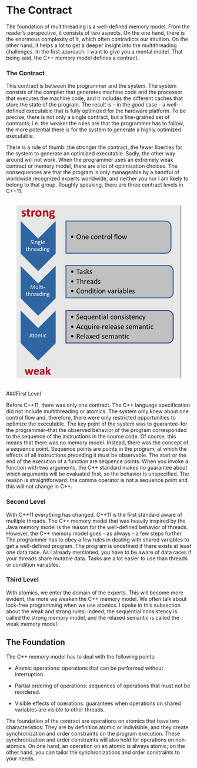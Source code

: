# The Contract

The foundation of multithreading is a well-defined memory model. From the reader’s perspective, it consists of two aspects. On the one hand, there is the enormous complexity of it, which often contradicts our intuition. On the other hand, it helps a lot to get a deeper insight into the multithreading challenges. In the first approach, I want to give you a mental model. That being said, the C++ memory model defines a contract.

### The Contract

This contract is between the programmer and the system. The system consists of the compiler that generates machine code and the processor that executes the machine code, and it includes the different caches that store the state of the program. The result is - in the good case - a well-defined executable that is fully optimized for the hardware platform. To be precise, there is not only a single contract, but a fine-grained set of contracts; i.e. the weaker the rules are that the programmer has to follow, the more potential there is for the system to generate a highly optimized executable.

There is a rule of thumb: the stronger the contract, the fewer liberties for the system to generate an optimized executable. Sadly, the other way around will not work. When the programmer uses an extremely weak contract or memory model, there are a lot of optimization choices. The consequences are that the program is only manageable by a handful of worldwide recognized experts worldwide, and neither you nor I am likely to belong to that group. Roughly speaking, there are three contract levels in C++11.

<br>
<div align="center">
	<img src="../img/contract.png" alt="contract">
</div>
<br>

###First Level

Before C++11, there was only one contract. The C++ language specification did not include multithreading or atomics. The system only knew about one control flow and, therefore, there were only restricted opportunities to optimize the executable. The key point of the system was to guarantee–for the programmer–that the observed behavior of the program corresponded to the sequence of the instructions in the source code. Of course, this means that there was no memory model. Instead, there was the concept of a sequence point. Sequence points are points in the program, at which the effects of all instructions preceding it must be observable. The start or the end of the execution of a function are sequence points. When you invoke a function with two arguments, the C++ standard makes no guarantee about which arguments will be evaluated first, so the behavior is unspecified. The reason is straightforward: the comma operator is not a sequence point and this will not change in C++.

### Second Level

With C++11 everything has changed. C++11 is the first standard aware of multiple threads. The C++ memory model that was heavily inspired by the Java memory model is the reason for the well-defined behavior of threads. However, the C++ memory model goes - as always - a few steps further. The programmer has to obey a few rules in dealing with shared variables to get a well-defined program. The program is undefined if there exists at least one data race. As I already mentioned, you have to be aware of data races if your threads share mutable data. Tasks are a lot easier to use than threads or condition variables.


### Third Level

With atomics, we enter the domain of the experts. This will become more evident, the more we weaken the C++ memory model. We often talk about lock-free programming when we use atomics. I spoke in this subsection about the weak and strong rules; indeed, the sequential consistency is called the strong memory model, and the relaxed semantic is called the weak memory model.

## The Foundation

The C++ memory model has to deal with the following points:

* Atomic operations: operations that can be performed without interruption.

* Partial ordering of operations: sequences of operations that must not be reordered.

* Visible effects of operations: guarantees when operations on shared variables are visible to other threads.

The foundation of the contract are operations on atomics that have two characteristics: They are by definition atomic or indivisible, and they create synchronization and order constraints on the program execution. These synchronization and order constraints will also hold for operations on non-atomics. On one hand, an operation on an atomic is always atomic; on the other hand, you can tailor the synchronizations and order constraints to your needs.















































